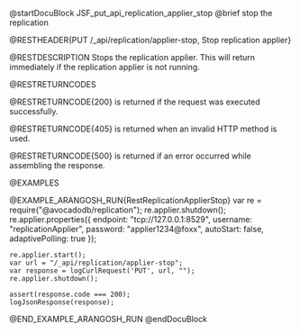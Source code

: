 
@startDocuBlock JSF_put_api_replication_applier_stop
@brief stop the replication

@RESTHEADER{PUT /_api/replication/applier-stop, Stop replication applier}

@RESTDESCRIPTION
Stops the replication applier. This will return immediately if the
replication applier is not running.

@RESTRETURNCODES

@RESTRETURNCODE{200}
is returned if the request was executed successfully.

@RESTRETURNCODE{405}
is returned when an invalid HTTP method is used.

@RESTRETURNCODE{500}
is returned if an error occurred while assembling the response.

@EXAMPLES

@EXAMPLE_ARANGOSH_RUN{RestReplicationApplierStop}
    var re = require("@avocadodb/replication");
    re.applier.shutdown();
    re.applier.properties({
      endpoint: "tcp://127.0.0.1:8529",
      username: "replicationApplier",
      password: "applier1234@foxx",
      autoStart: false,
      adaptivePolling: true
    });

    re.applier.start();
    var url = "/_api/replication/applier-stop";
    var response = logCurlRequest('PUT', url, "");
    re.applier.shutdown();

    assert(response.code === 200);
    logJsonResponse(response);
@END_EXAMPLE_ARANGOSH_RUN
@endDocuBlock

